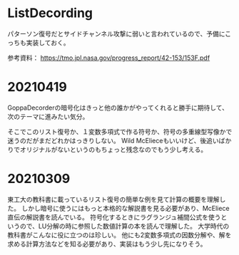 # ListDecording

パターソン復号だとサイドチャンネル攻撃に弱いと言われているので、予備にこっちも実装しておく。

参考資料：
https://tmo.jpl.nasa.gov/progress_report/42-153/153F.pdf

# 20210419

GoppaDecorderの暗号化はきっと他の誰かがやってくれると勝手に期待して、次のテーマに進みたい気分。

そこでこのリスト復号か、１変数多項式で作る符号か、符号の多重線型写像かで迷うのだがまだどれかはっきりしない。
Wild McElieceもいいけど、後追いばかりでオリジナルがないというのもちょっと残念なのでもう少し考える。

# 20210309

東工大の教科書に載っているリスト復号の簡単な例を見て計算の概要を理解した。
しかし暗号に使うにはもっと本格的な解説書を見る必要があり、McEliece直伝の解説書を読んでいる。
符号化するときにラグランジュ補間公式を使うというので、LU分解の時に参照した数値計算の本を読んで理解した。
大学時代の教科書がこんなに役に立つのは珍しい。
他にも2変数多項式の因数分解や、解を求める計算方法などを知る必要があり、実装はもう少し先になりそう。
